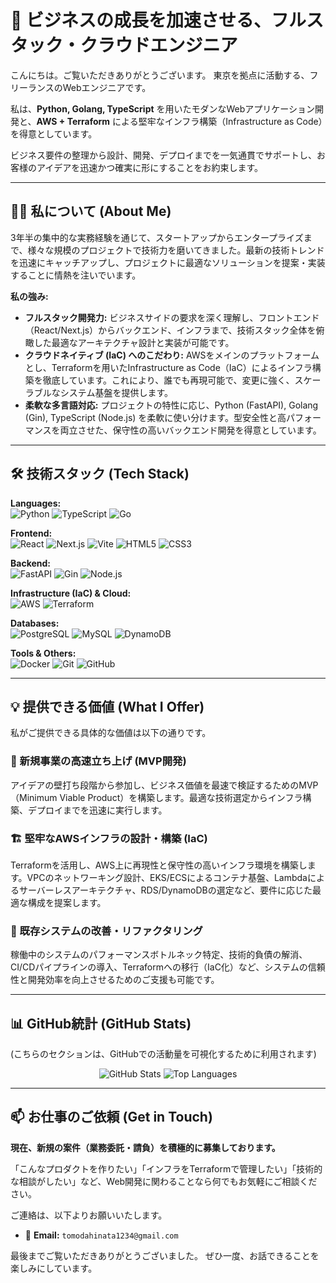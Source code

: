 # 🤝 ビジネスの成長を加速させる、フルスタック・クラウドエンジニア

こんにちは。ご覧いただきありがとうございます。
東京を拠点に活動する、フリーランスのWebエンジニアです。

私は、**Python, Golang, TypeScript** を用いたモダンなWebアプリケーション開発と、**AWS + Terraform** による堅牢なインフラ構築（Infrastructure as Code）を得意としています。

ビジネス要件の整理から設計、開発、デプロイまでを一気通貫でサポートし、お客様のアイデアを迅速かつ確実に形にすることをお約束します。

---

## 🙋‍♂️ 私について (About Me)

3年半の集中的な実務経験を通じて、スタートアップからエンタープライズまで、様々な規模のプロジェクトで技術力を磨いてきました。最新の技術トレンドを迅速にキャッチアップし、プロジェクトに最適なソリューションを提案・実装することに情熱を注いでいます。

**私の強み:**

* **フルスタック開発力:**
    ビジネスサイドの要求を深く理解し、フロントエンド（React/Next.js）からバックエンド、インフラまで、技術スタック全体を俯瞰した最適なアーキテクチャ設計と実装が可能です。
* **クラウドネイティブ (IaC) へのこだわり:**
    AWSをメインのプラットフォームとし、Terraformを用いたInfrastructure as Code（IaC）によるインフラ構築を徹底しています。これにより、誰でも再現可能で、変更に強く、スケーラブルなシステム基盤を提供します。
* **柔軟な多言語対応:**
    プロジェクトの特性に応じ、Python (FastAPI), Golang (Gin), TypeScript (Node.js) を柔軟に使い分けます。型安全性と高パフォーマンスを両立させた、保守性の高いバックエンド開発を得意としています。

---

## 🛠️ 技術スタック (Tech Stack)

<p align="left">
  <strong>Languages:</strong><br>
  <img src="https://img.shields.io/badge/Python-3776AB?style=for-the-badge&logo=python&logoColor=white" alt="Python">
  <img src="https://img.shields.io/badge/TypeScript-3178C6?style=for-the-badge&logo=typescript&logoColor=white" alt="TypeScript">
  <img src="https://img.shields.io/badge/Go-00ADD8?style=for-the-badge&logo=go&logoColor=white" alt="Go">
</p>

<p align="left">
  <strong>Frontend:</strong><br>
  <img src="https://img.shields.io/badge/React-61DAFB?style=for-the-badge&logo=react&logoColor=black" alt="React">
  <img src="https://img.shields.io/badge/Next.js-000000?style=for-the-badge&logo=nextdotjs&logoColor=white" alt="Next.js">
  <img src="https://img.shields.io/badge/Vite-646CFF?style=for-the-badge&logo=vite&logoColor=white" alt="Vite">
  <img src="https://img.shields.io/badge/HTML5-E34F26?style=for-the-badge&logo=html5&logoColor=white" alt="HTML5">
  <img src="https://img.shields.io/badge/CSS3-1572B6?style=for-the-badge&logo=css3&logoColor=white" alt="CSS3">
</p>

<p align="left">
  <strong>Backend:</strong><br>
  <img src="https://img.shields.io/badge/FastAPI-009688?style=for-the-badge&logo=fastapi&logoColor=white" alt="FastAPI">
  <img src="https://img.shields.io/badge/Gin-0094B7?style=for-the-badge&logo=go&logoColor=white" alt="Gin">
  <img src="https://img.shields.io/badge/Node.js-339933?style=for-the-badge&logo=nodedotjs&logoColor=white" alt="Node.js">
</p>

<p align="left">
  <strong>Infrastructure (IaC) & Cloud:</strong><br>
  <img src="https://img.shields.io/badge/Amazon_AWS-232F3E?style=for-the-badge&logo=amazonaws&logoColor=white" alt="AWS">
  <img src="https://img.shields.io/badge/Terraform-7B42BC?style=for-the-badge&logo=terraform&logoColor=white" alt="Terraform">
</p>

<p align="left">
  <strong>Databases:</strong><br>
  <img src="https://img.shields.io/badge/PostgreSQL-4169E1?style=for-the-badge&logo=postgresql&logoColor=white" alt="PostgreSQL">
  <img src="https://img.shields.io/badge/MySQL-4479A1?style=for-the-badge&logo=mysql&logoColor=white" alt="MySQL">
  <img src="https://img.shields.io/badge/Amazon_DynamoDB-4053D6?style=for-the-badge&logo=amazondynamodb&logoColor=white" alt="DynamoDB">
</p>

<p align="left">
  <strong>Tools & Others:</strong><br>
  <img src="https://img.shields.io/badge/Docker-2496ED?style=for-the-badge&logo=docker&logoColor=white" alt="Docker">
  <img src="https://img.shields.io/badge/Git-F05032?style=for-the-badge&logo=git&logoColor=white" alt="Git">
  <img src="https://img.shields.io/badge/GitHub-181717?style=for-the-badge&logo=github&logoColor=white" alt="GitHub">
</p>

---

## 💡 提供できる価値 (What I Offer)

私がご提供できる具体的な価値は以下の通りです。

### 🚀 新規事業の高速立ち上げ (MVP開発)
アイデアの壁打ち段階から参加し、ビジネス価値を最速で検証するためのMVP（Minimum Viable Product）を構築します。最適な技術選定からインフラ構築、デプロイまでを迅速に実行します。

### 🏗️ 堅牢なAWSインフラの設計・構築 (IaC)
Terraformを活用し、AWS上に再現性と保守性の高いインフラ環境を構築します。VPCのネットワーキング設計、EKS/ECSによるコンテナ基盤、Lambdaによるサーバーレスアーキテクチャ、RDS/DynamoDBの選定など、要件に応じた最適な構成を提案します。

### 🔧 既存システムの改善・リファクタリング
稼働中のシステムのパフォーマンスボトルネック特定、技術的負債の解消、CI/CDパイプラインの導入、Terraformへの移行（IaC化）など、システムの信頼性と開発効率を向上させるためのご支援も可能です。

---

## 📊 GitHub統計 (GitHub Stats)

(こちらのセクションは、GitHubでの活動量を可視化するために利用されます)

<p align="center">
  <img src="https://github-readme-stats.vercel.app/api?username=[YOUR_USERNAME]&show_icons=true&theme=radical&hide_border=true&count_private=true" alt="GitHub Stats" />
  <img src="https://github-readme-stats.vercel.app/api/top-langs/?username=[YOUR_USERNAME]&layout=compact&theme=radical&hide_border=true" alt="Top Languages" />
</p>

---

## 📫 お仕事のご依頼 (Get in Touch)

**現在、新規の案件（業務委託・請負）を積極的に募集しております。**

「こんなプロダクトを作りたい」「インフラをTerraformで管理したい」「技術的な相談がしたい」など、Web開発に関わることなら何でもお気軽にご相談ください。

ご連絡は、以下よりお願いいたします。

* 📧 **Email:** `tomodahinata1234@gmail.com`

最後までご覧いただきありがとうございました。
ぜひ一度、お話できることを楽しみにしています。
